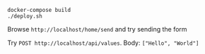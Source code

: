 ```
docker-compose build
./deploy.sh
```

Browse `http://localhost/home/send` and try sending the form

Try `POST http://localhost/api/values`. Body: `["Hello", "World"]`
